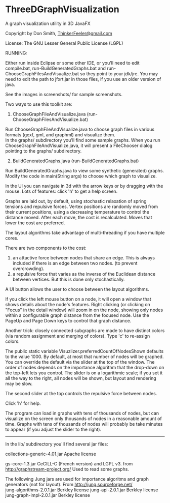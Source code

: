 # ThreeDGraphVisualization
A graph visualization utility in 3D JavaFX

Copyright by Don Smith, ThinkerFeeler@gmail.com

License:  The GNU Lesser General Public License (LGPL)


RUNNING:

Either run inside Eclipse or some other IDE, or you'll need to edit compile.bat, run-BuildGeneratedGraphs.bat  and run-ChooseGraphFilesAndVisualize.bat  so they point to your jdk/jre. You may need to edit the path to jfxrt.jar in those files, if you use an older version of java.

See the images in screenshots/ for sample screenshots.

Two ways to use this toolkit are:

1. ChooseGraphFileAndVisualize.java  (run-ChooseGraphFilesAndVisualize.bat)

  Run ChooseGraphFileAndVisualize.java to choose graph files in various formats (gexf, gml, and graphml) and visualize them.  
  In the graphs/ subdirectory you'll find some sample graphs.    When you run ChooseGraphFileAndVisualize.java, it will present a FileChooser dialog 
  pointing to the graphs/ subdirectory.


2.  BuildGeneratedGraphs.java  (run-BuildGeneratedGraphs.bat)

  Run BuildGeneratedGraphs.java to view some synthetic (generated) graphs. Modify the code in main(String args) to choose which graph to visualize.

 
 In the UI you can navigate in 3d with the arrow keys or by dragging with the mouse.  Lots of features: click 'h' to get a help screen.

 Graphs are laid out, by default, using stochastic relaxation of spring tensions and repulsive forces.  Vertex positions are randomly moved from their current positions, using a decreasing temperature to control the distance moved.  After each move, the cost is recalculated. Moves that lower the cost are preferred.

 The layout algorithms take advantage of multi-threading if you have multiple cores.

 There are two components to the cost:
 1. an attactive force between nodes that share an edge. This is always included if there is an edge between two nodes.
 (to prevent overcrowding).
 2. a repulsive force that varies as the inverse of the Euclidean distance between vertices. But this is done only stochastically.


 A UI button allows the user to choose between the layout algorithms.  

 If you click the left mouse button on a node, it will open a window that shows details about the node's features.  Right clicking  (or clicking on "Focus" in the detail window) will zoom in on the node, showing only nodes within a configurable graph distance from the focused node.   Use the PageUp and Page Down keys to control that graph distance.

 Another trick:  closely connected subgraphs are made to have distinct colors (via random assignment and merging of colors). Type 'c' to re-assign colors.

 The public static variable Visuzlizer.preferredCountOfNodesShown defaults to the value 1000. By default, at most that number of nodes will be graphed. You can override the default via the slider at the top of the window. The order of nodes depends on the importance algorithm that the drop-down on the top-left lets you control. The slider is on a logarithmic scale; if you set it all the way to the right, all nodes will be shown, but layout and rendering may be slow.

 The second slider at the top controls the repulsive force between nodes.

 Click 'h' for help.

 The program can load in graphs with tens of thousands of nodes, but can visualize on the screen only thousands of nodes in a reasonable amount of time.  Graphs with tens of thousands of nodes will probably be take minutes to appear (if you adjust the slider to the right).

-------------------------------------------------------------------

 In the lib/ subdirectory you'll find several jar files:

collections-generic-4.01.jar Apache license

gs-core-1.3.jar              CeCILL-C (French version) and LGPL v3.     from http://graphstream-project.org/      Used to read some graphs.

The following Jung jars are used for importance algoritms and graph generators (not for layout).    From http://jung.sourceforge.net/         
jung-algorithms-2.0.1.jar    Berkley license 
jung-api-2.0.1.jar           Berkley license
jung-graph-impl-2.0.1.jar    Berkley license


